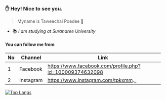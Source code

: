 ### :raised_hand: Hey! Nice to see you.
> Myname is Taweechai Poedee :dizzy:
- :books: _I am studying at Suranaree University_ 
#### You can follow me from

| No | Channel | Link |
| ---- | ---- | ---- |
| 1 | Facebook | https://www.facebook.com/profile.php?id=100009374632098 |
| 2 | Instagram | https://www.instagram.com/tpkxmm._ |

[![Top Langs](https://github-readme-stats.vercel.app/api/top-langs/?username=Taweechaikxmm&layout=compact)](https://github.com/anuraghazra/github-readme-stats)
